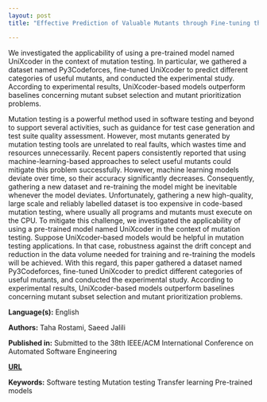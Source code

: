```yaml
---
layout: post
title: "Effective Prediction of Valuable Mutants through Fine-tuning the UniXcoder Pre-trained Model"

---
```


We investigated the applicability of using a pre-trained model named UniXcoder in the context of mutation testing. In particular, we gathered a dataset named Py3Codeforces, fine-tuned UniXcoder to predict different categories of useful mutants, and conducted the experimental study. According to experimental results, UniXcoder-based models outperform baselines concerning mutant subset selection and mutant prioritization problems.

Mutation testing is a powerful method used in software testing and beyond to support several activities,
such as guidance for test case generation and test suite quality assessment. However, most mutants
generated by mutation testing tools are unrelated to real faults, which wastes time and resources
unnecessarily. Recent papers consistently reported that using machine-learning-based approaches to select
useful mutants could mitigate this problem successfully. However, machine learning models deviate over
time, so their accuracy significantly decreases. Consequently, gathering a new dataset and re-training the
model might be inevitable whenever the model deviates. Unfortunately, gathering a new high-quality, large
scale and reliably labelled dataset is too expensive in code-based mutation testing, where usually all
programs and mutants must execute on the CPU. To mitigate this challenge, we investigated the
applicability of using a pre-trained model named UniXcoder in the context of mutation testing. Suppose
UniXcoder-based models would be helpful in mutation testing applications. In that case, robustness against
the drift concept and reduction in the data volume needed for training and re-training the models will be
achieved. With this regard, this paper gathered a dataset named Py3Codeforces, fine-tuned UniXcoder to
predict different categories of useful mutants, and conducted the experimental study. According to
experimental results, UniXcoder-based models outperform baselines concerning mutant subset selection
and mutant prioritization problems.

**Language(s):** English

**Authors:** Taha Rostami, Saeed Jalili

**Published in:** Submitted to the 38th IEEE/ACM International Conference on Automated Software Engineering

[**URL**](https://github.com/TahaRostami/MuPy3Codeforces)

**Keywords:** <span class="w3-tag w3-round w3-center">Software testing</span> <span class="w3-tag w3-round w3-center">Mutation testing</span> <span class="w3-tag w3-round w3-center">Transfer learning</span> <span class="w3-tag w3-round w3-center">Pre-trained models</span>

